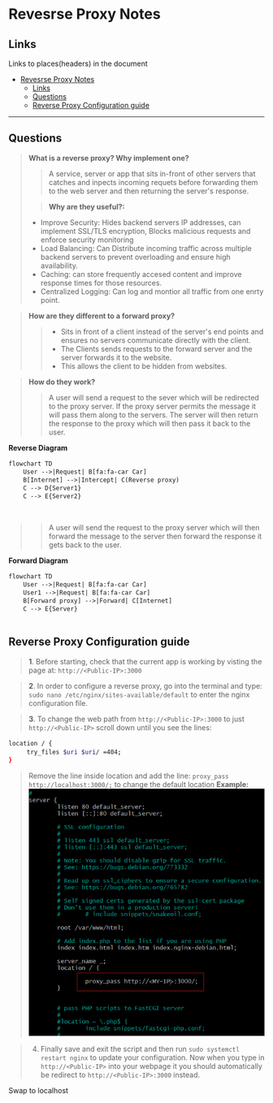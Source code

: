 # Revesrse Proxy Notes

## Links
Links to places(headers) in the document
- [Revesrse Proxy Notes](#revesrse-proxy-notes)
  - [Links](#links)
  - [Questions](#questions)
  - [Reverse Proxy Configuration guide](#reverse-proxy-configuration-guide)
_____




## Questions



>**What is a reverse proxy? Why implement one?**
>
>>A service, server or app that sits in-front of other servers that catches and inpects incoming requets before forwarding them to the web server and then returning the server's response.
>
>>**Why are they useful?:**
>* Improve Security: Hides backend servers IP addresses, can implement SSL/TLS encryption, Blocks malicious requests and enforce security monitoring
>* Load Balancing: Can Distribute incoming traffic across multiple backend servers to prevent overloading and ensure high availability.
>* Caching: can store frequently accesed content and improve response times for those resources.
>* Centralized Logging: Can log and montior all traffic from one enrty point.

>**How are they different to a forward proxy?**
>>* Sits in front of a client instead of the server's end points and ensures no servers communicate directly with the client.
>>* The Clients sends requests to the forward server and the server forwards it to the website.
>>* This allows the client to be hidden from websites.

>**How do they work?**
>
>>A user will send a request to the sever which will be redirected to the proxy server. If the proxy server permits the message it will pass them  along to the servers. The server will then return the response to the proxy which will then pass it back to the user.

**Reverse Diagram**
```mermaid
flowchart TD
    User -->|Request| B[fa:fa-car Car]
    B[Internet] -->|Intercept| C(Reverse proxy)
    C --> D{Server1}
    C --> E{Server2}

  
```

>>A user will send the request to the proxy server which will then forward the message to the server then forward the response it gets back to the user.


**Forward Diagram**
```mermaid
flowchart TD
    User -->|Request| B[fa:fa-car Car]
    User1 -->|Request| B[fa:fa-car Car]
    B[Forward proxy] -->|Forward| C[Internet]
    C --> E{Server}
   
```




## Reverse Proxy Configuration guide 

>**1**. Before starting, check that the current app is working by visting the page at: `http://<Public-IP>:3000`


>**2**. In order to configure a reverse proxy, go into the terminal and type:  `sudo nano /etc/nginx/sites-available/default` to enter the nginx configuration file.

>**3**. To change the web path from `http://<Public-IP>:3000` to just `http://<Public-IP>` scroll down until you see the lines:
```bash
location / {
     try_files $uri $uri/ =404;
}
```
>Remove the line inside location and add the line: `proxy_pass http://localhost:3000/;` to change the default location
**Example:**
![variablecomapre](Imagenotes/スクリーンショット%202025-03-28%20161108.png)


>4. Finally save and exit the script and then run `sudo systemctl restart nginx` to update your configuration. Now when you type in `http://<Public-IP>` into your webpage it you should automatically be redirect to `http://<Public-IP>:3000` instead.















       







Swap to localhost